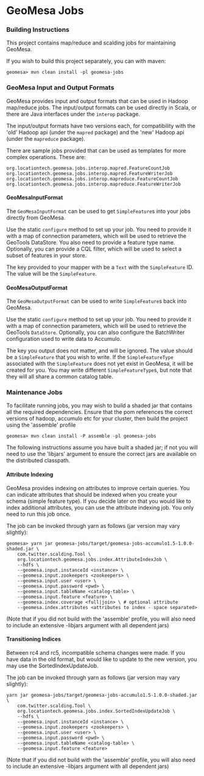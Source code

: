 # GeoMesa Jobs

### Building Instructions

This project contains map/reduce and scalding jobs for maintaining GeoMesa.

If you wish to build this project separately, you can with maven:

```shell
geomesa> mvn clean install -pl geomesa-jobs
```

### GeoMesa Input and Output Formats

GeoMesa provides input and output formats that can be used in Hadoop map/reduce jobs. The input/output formats
can be used directly in Scala, or there are Java interfaces under the ```interop``` package.

The input/output formats have two versions each, for compatibility with the 'old' Hadoop api (under the
```mapred``` package) and the 'new' Hadoop api (under the ```mapreduce``` package).

There are sample jobs provided that can be used as templates for more complex operations. These are:

```
org.locationtech.geomesa.jobs.interop.mapred.FeatureCountJob
org.locationtech.geomesa.jobs.interop.mapred.FeatureWriterJob
org.locationtech.geomesa.jobs.interop.mapreduce.FeatureCountJob
org.locationtech.geomesa.jobs.interop.mapreduce.FeatureWriterJob
```

#### GeoMesaInputFormat

The ```GeoMesaInputFormat``` can be used to get ```SimpleFeature```s into your jobs directly from GeoMesa.

Use the static ```configure``` method to set up your job. You need to provide it with a map of connection
parameters, which will be used to retrieve the GeoTools DataStore. You also need to provide a feature type
name. Optionally, you can provide a CQL filter, which will be used to select a subset of features in your
store.

The key provided to your mapper with be a ```Text``` with the ```SimpleFeature``` ID. The value will be
the ```SimpleFeature```.

#### GeoMesaOutputFormat

The ```GeoMesaOutputFormat``` can be used to write ```SimpleFeature```s back into GeoMesa.

Use the static ```configure``` method to set up your job. You need to provide it with a map of connection
parameters, which will be used to retrieve the GeoTools ```DataStore```. Optionally, you can also configure
the BatchWriter configuration used to write data to Accumulo.

The key you output does not matter, and will be ignored. The value should be a ```SimpleFeature``` that you
wish to write. If the ```SimpleFeatureType``` associated with the ```SimpleFeature``` does not yet exist in
GeoMesa, it will be created for you. You may write different ```SimpleFeatureType```s, but note that they
will all share a common catalog table.

### Maintenance Jobs

To facilitate running jobs, you may wish to build a shaded jar that contains all the required dependencies.
Ensure that the pom references the correct versions of hadoop, accumulo etc for your cluster, then build the
project using the 'assemble' profile

```shell
geomesa> mvn clean install -P assemble -pl geomesa-jobs
```

The following instructions assume you have built a shaded jar; if not you will need to use the 'libjars'
argument to ensure the correct jars are available on the distributed classpath.

#### Attribute Indexing

GeoMesa provides indexing on attributes to improve certain queries. You can indicate attributes that should
be indexed when you create your schema (simple feature type). If you decide later on that you would like to
index additional attributes, you can use the attribute indexing job. You only need to run this job once.

The job can be invoked through yarn as follows (jar version may vary slightly):

```shell
geomesa> yarn jar geomesa-jobs/target/geomesa-jobs-accumulo1.5-1.0.0-shaded.jar \
    com.twitter.scalding.Tool \
    org.locationtech.geomesa.jobs.index.AttributeIndexJob \
    --hdfs \
    --geomesa.input.instanceId <instance> \
    --geomesa.input.zookeepers <zookeepers> \
    --geomesa.input.user <user> \
    --geomesa.input.password <pwd> \
    --geomesa.input.tableName <catalog-table> \
    --geomesa.input.feature <feature> \
    --geomesa.index.coverage <full|join> \ # optional attribute
    --geomesa.index.attributes <attributes to index - space separated>
```

(Note that if you did not build with the 'assemble' profile, you will also need to include an extensive
-libjars argument with all dependent jars)

#### Transitioning Indices

Between rc4 and rc5, incompatible schema changes were made. If you have data in the old format, but would like
to update to the new version, you may use the SortedIndexUpdateJob.

The job can be invoked through yarn as follows (jar version may vary slightly):

```shell
yarn jar geomesa-jobs/target/geomesa-jobs-accumulo1.5-1.0.0-shaded.jar \
    com.twitter.scalding.Tool \
    org.locationtech.geomesa.jobs.index.SortedIndexUpdateJob \
    --hdfs \
    --geomesa.input.instanceId <instance> \
    --geomesa.input.zookeepers <zookeepers> \
    --geomesa.input.user <user> \
    --geomesa.input.password <pwd> \
    --geomesa.input.tableName <catalog-table> \
    --geomesa.input.feature <feature>
```

(Note that if you did not build with the 'assemble' profile, you will also need to include an extensive
-libjars argument with all dependent jars)
